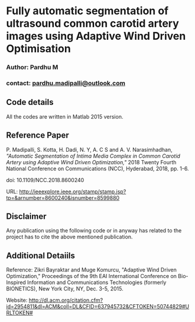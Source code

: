 Fully automatic segmentation of ultrasound common carotid artery images using Adaptive Wind Driven Optimisation
==================================

### Author: Pardhu M
### contact: pardhu.madipalli@outlook.com


## Code details

All the codes are written in Matlab 2015 version.

## Reference Paper

P. Madipalli, S. Kotta, H. Dadi, N. Y, A. C S and A. V. Narasimhadhan, _"Automatic Segmentation of Intima Media Complex in Common Carotid Artery using Adaptive Wind Driven Optimization,"_ 2018 Twenty Fourth National Conference on Communications (NCC), Hyderabad, 2018, pp. 1-6.

doi: 10.1109/NCC.2018.8600240 

URL: http://ieeexplore.ieee.org/stamp/stamp.jsp?tp=&arnumber=8600240&isnumber=8599880

## Disclaimer

Any publication using the following code or in anyway has related to the project has to cite the above mentioned publication. 


Additional Detaiils
-----------


Reference: Zikri Bayraktar and Muge Komurcu, "Adaptive Wind Driven Optimization," Proceedings of the 9th EAI International Conference on Bio-Inspired Information and Communications Technologies (formerly BIONETICS), New York City, NY, Dec. 3-5, 2015. 

Website: http://dl.acm.org/citation.cfm?id=2954811&dl=ACM&coll=DL&CFID=637945732&CFTOKEN=50744829#URLTOKEN#




